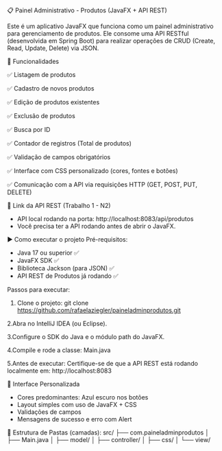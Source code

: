 📋 Painel Administrativo - Produtos (JavaFX + API REST)

Este é um aplicativo JavaFX que funciona como um painel administrativo para gerenciamento de produtos. Ele consome uma API RESTful (desenvolvida em Spring Boot) para realizar operações de CRUD (Create, Read, Update, Delete) via JSON.

🎯 Funcionalidades

✅ Listagem de produtos

✅ Cadastro de novos produtos

✅ Edição de produtos existentes

✅ Exclusão de produtos

✅ Busca por ID

✅ Contador de registros (Total de produtos)

✅ Validação de campos obrigatórios

✅ Interface com CSS personalizado (cores, fontes e botões)

✅ Comunicação com a API via requisições HTTP (GET, POST, PUT, DELETE)

🔗 Link da API REST (Trabalho 1 - N2)
- API local rodando na porta: http://localhost:8083/api/produtos
- Você precisa ter a API rodando antes de abrir o JavaFX.

▶️ Como executar o projeto
Pré-requisitos:
- Java 17 ou superior ✅
- JavaFX SDK ✅
- Biblioteca Jackson (para JSON) ✅
- API REST de Produtos já rodando ✅

Passos para executar:
1. Clone o projeto:
git clone https://github.com/rafaelaziegler/paineladminprodutos.git

2.Abra no IntelliJ IDEA (ou Eclipse).

3.Configure o SDK do Java e o módulo path do JavaFX.

4.Compile e rode a classe:
Main.java

5.Antes de executar:
Certifique-se de que a API REST está rodando localmente em:
http://localhost:8083

🎨 Interface Personalizada
- Cores predominantes: Azul escuro nos botões
- Layout simples com uso de JavaFX + CSS
- Validações de campos
- Mensagens de sucesso e erro com Alert

📁 Estrutura de Pastas (camadas):
src/
├── com.paineladminprodutos
│    ├── Main.java
│    ├── model/
│    ├── controller/
│    ├── css/
│    └── view/


